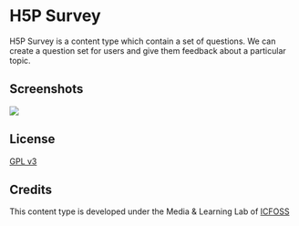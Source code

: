 H5P Survey
==========

H5P Survey is a content type which contain a set of questions. We can create a question set for users and give them feedback about a particular topic.

## Screenshots

<img src="https://gitlab.com/icfoss/h5p-survey/raw/master/screenshots/survey.jpg"/>


## License

[GPL v3](LICENSE)


## Credits

This content type is developed under the Media & Learning Lab of [ICFOSS](https://icfoss.in)

